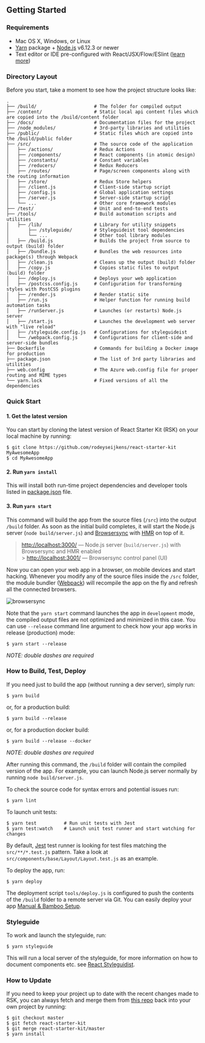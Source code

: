 ## Getting Started

### Requirements

* Mac OS X, Windows, or Linux
* [Yarn](https://yarnpkg.com/) package + [Node.js](https://nodejs.org/) v6.12.3 or newer
* Text editor or IDE pre-configured with React/JSX/Flow/ESlint ([learn more](./how-to-configure-text-editors.md))

### Directory Layout

Before you start, take a moment to see how the project structure looks like:

```
.
├── /build/                     # The folder for compiled output
├── /content/                   # Static local api content files which are copied into the /build/content folder
├── /docs/                      # Documentation files for the project
├── /node_modules/              # 3rd-party libraries and utilities
├── /public/                    # Static files which are copied into the /build/public folder
├── /src/                       # The source code of the application
│   ├── /actions/               # Redux Actions
│   ├── /components/            # React components (in atomic design)
│   ├── /constants/             # Constant variables
│   ├── /reducers/              # Redux Reducers
│   ├── /routes/                # Page/screen components along with the routing information
│   ├── /store/                 # Redux Store helpers
│   ├── /client.js              # Client-side startup script
│   ├── /config.js              # Global application settings
│   ├── /server.js              # Server-side startup script
│   └── ...                     # Other core framework modules
├── /test/                      # Unit and end-to-end tests
├── /tools/                     # Build automation scripts and utilities
│   ├── /lib/                   # Library for utility snippets
│       ├── /styleguide/        # Styleguideist tool dependencies
│       └── ...                 # Other tool library modules
│   ├── /build.js               # Builds the project from source to output (build) folder
│   ├── /bundle.js              # Bundles the web resources into package(s) through Webpack
│   ├── /clean.js               # Cleans up the output (build) folder
│   ├── /copy.js                # Copies static files to output (build) folder
│   ├── /deploy.js              # Deploys your web application
│   ├── /postcss.config.js      # Configuration for transforming styles with PostCSS plugins
│   ├── /render.js              # Render static site
│   ├── /run.js                 # Helper function for running build automation tasks
│   ├── /runServer.js           # Launches (or restarts) Node.js server
│   ├── /start.js               # Launches the development web server with "live reload"
│   ├── /styleguide.config.js   # Configurations for styleguideist
│   └── /webpack.config.js      # Configurations for client-side and server-side bundles
├── Dockerfile                  # Commands for building a Docker image for production
├── package.json                # The list of 3rd party libraries and utilities
├── web.config                  # The Azure web.config file for proper routing and MIME types
└── yarn.lock                   # Fixed versions of all the dependencies
```

### Quick Start

#### 1. Get the latest version

You can start by cloning the latest version of React Starter Kit (RSK) on your
local machine by running:

```shell
$ git clone https://github.com/rodeyseijkens/react-starter-kit MyAwesomeApp
$ cd MyAwesomeApp
```

#### 2. Run `yarn install`

This will install both run-time project dependencies and developer tools listed
in [package.json](../package.json) file.

#### 3. Run `yarn start`

This command will build the app from the source files (`/src`) into the output
`/build` folder. As soon as the initial build completes, it will start the
Node.js server (`node build/server.js`) and [Browsersync](https://browsersync.io/)
with [HMR](https://webpack.github.io/docs/hot-module-replacement) on top of it.

> [http://localhost:3000/](http://localhost:3000/) — Node.js server (`build/server.js`)
> with Browsersync and HMR enabled<br> > [http://localhost:3001/](http://localhost:3001/) — Browsersync control panel (UI)

Now you can open your web app in a browser, on mobile devices and start
hacking. Whenever you modify any of the source files inside the `/src` folder,
the module bundler ([Webpack](http://webpack.github.io/)) will recompile the
app on the fly and refresh all the connected browsers.

![browsersync](https://dl.dropboxusercontent.com/u/16006521/react-starter-kit/brwosersync.jpg)

Note that the `yarn start` command launches the app in `development` mode,
the compiled output files are not optimized and minimized in this case.
You can use `--release` command line argument to check how your app works
in release (production) mode:

```shell
$ yarn start --release
```

_NOTE: double dashes are required_

### How to Build, Test, Deploy

If you need just to build the app (without running a dev server), simply run:

```shell
$ yarn build
```

or, for a production build:

```shell
$ yarn build --release
```

or, for a production docker build:

```shell
$ yarn build --release --docker
```

_NOTE: double dashes are required_

After running this command, the `/build` folder will contain the compiled
version of the app. For example, you can launch Node.js server normally by
running `node build/server.js`.

To check the source code for syntax errors and potential issues run:

```shell
$ yarn lint
```

To launch unit tests:

```shell
$ yarn test          # Run unit tests with Jest
$ yarn test:watch    # Launch unit test runner and start watching for changes
```

By default, [Jest](https://facebook.github.io/jest/) test runner is looking for test files
matching the `src/**/*.test.js` pattern. Take a look at `src/components/base/Layout/Layout.test.js`
as an example.

To deploy the app, run:

```shell
$ yarn deploy
```

The deployment script `tools/deploy.js` is configured to push the contents of
the `/build` folder to a remote server via Git. You can easily deploy your app [Manual & Bamboo Setup](./build-deploy.md).

### Styleguide

To work and launch the styleguide, run:

```shell
$ yarn styleguide
```

This will run a local server of the styleguide, for more information on how to
document components etc. see [React Styleguidist](https://react-styleguidist.js.org/).

### How to Update

If you need to keep your project up to date with the recent changes made to RSK,
you can always fetch and merge them from [this repo](https://github.com/kriasoft/react-starter-kit)
back into your own project by running:

```shell
$ git checkout master
$ git fetch react-starter-kit
$ git merge react-starter-kit/master
$ yarn install
```
